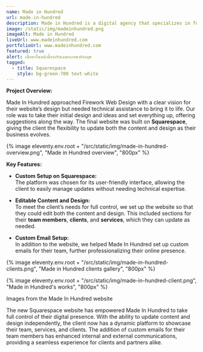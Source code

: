 ```yaml
---
name: Made in Hundred
url: made-in-hundred
description: Made in Hundred is a digital agency that specializes in for small businesses and startups. They offer a range of services including web design, branding, and digital marketing.
image: /static/img/madeinhundred.png
imageAlt: Made in Hundred
liveUrl: www.madeinhundred.com
portfolioUrl: www.madeinhundred.com
featured: true
alert: เนื้อหาในหน้านี้รองรับเฉพาะภาษาอังกฤษ
tagged:
  - title: Squarespace
    style: bg-green-700 text-white
---
```


**Project Overview:**

Made In Hundred approached Firework Web Design with a clear vision for their website’s design but needed technical assistance to bring it to life. Our role was to take their initial design and ideas and set everything up, offering suggestions along the way. The final website was built on **Squarespace**, giving the client the flexibility to update both the content and design as their business evolves.

{% image eleventy.env.root + "/src/static/img/made-in-hundred-overview.png", "Made in Hundred overview", "800px" %}

**Key Features:**

- **Custom Setup on Squarespace:**  
  The platform was chosen for its user-friendly interface, allowing the client to easily manage updates without needing technical expertise.

- **Editable Content and Design:**  
  To meet the client’s needs for full control, we set up the website so that they could edit both the content and design. This included sections for their **team members**, **clients**, and **services**, which they can update as needed.

- **Custom Email Setup:**  
  In addition to the website, we helped Made In Hundred set up custom emails for their team, further professionalizing their online presence.

{% image eleventy.env.root + "/src/static/img/made-in-hundred-clients.png", "Made in Hundred clients gallery", "800px" %}

{% image eleventy.env.root + "/src/static/img/made-in-hundred-client.png", "Made in Hundred's works", "800px" %}

<p class="text-gray-500 w-4/5 text-xs mx-auto text-center italic">Images from the Made In Hundred website</p>

The new Squarespace website has empowered Made In Hundred to take full control of their digital presence. With the ability to update content and design independently, the client now has a dynamic platform to showcase their team, services, and clients. The addition of custom emails for their team members has enhanced internal and external communications, providing a seamless experience for clients and partners alike.
